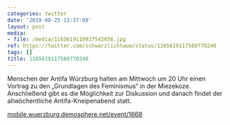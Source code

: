 ```yaml
---
categories: twitter
date: '2019-08-25 13:37:08'
layout: post
media:
- file: /media/1165619110937542656.jpg
ref: https://twitter.com/schwarzlichtwue/status/1165619117589770240
tags: []
title: 1165619117589770240
---
```

Menschen der Antifa Würzburg halten am Mittwoch um 20 Uhr einen Vortrag zu den „Grundlagen des Feminismus“ in der Miezekoze. Anschließend gibt es die Möglichkeit zur Diskussion und danach findet der allwöchentliche Antifa-Kneipenabend statt.

[mobile.wuerzburg.demosphere.net/event/1668](https://mobile.wuerzburg.demosphere.net/event/1668)  
